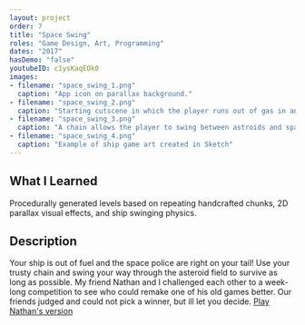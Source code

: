 ```yaml
---
layout: project
order: 7
title: "Space Swing"
roles: "Game Design, Art, Programming"
dates: "2017"
hasDemo: "false"
youtubeID: c1ysKaqEOk0
images:
- filename: "space_swing_1.png"
  caption: "App icon on parallax background."
- filename: "space_swing_2.png"
  caption: "Starting cutscene in which the player runs out of gas in an intense space police chase."
- filename: "space_swing_3.png"
  caption: "A chain allows the player to swing between astroids and spaceships."
- filename: "space_swing_4.png"
  caption: "Example of ship game art created in Sketch"
---
```


## What I Learned
Procedurally generated levels based on repeating handcrafted chunks, 2D parallax visual effects, and ship swinging physics.

## Description

Your ship is out of fuel and the space police are right on your tail! Use your trusty chain and swing your way through the asteroid field to survive as long as possible. My friend Nathan and I challenged each other to a week-long competition to see who could remake one of his old games better. Our friends judged and could not pick a winner, but ill let you decide. [Play Nathan's version](http://njew.icnc.com/public/games/AE2.php)

